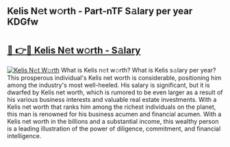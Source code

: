 ## Kelis N𝚎t w𝚘rth - Part-nTF S𝚊lary per year KDGfw

# <h2><a href="http://gc3cya.nevu.top/?p=Kelis">🔗 👉🔴 Kelis N𝚎t w𝚘rth - S𝚊lary</a></h2>

[![Kelis N𝚎t W𝚘rth](https://i.imgur.com/Oavwk0R.jpeg)](http://gc3cya.nevu.top/?p=Kelis)
What is Kelis n𝚎t w𝚘rth? What is Kelis s𝚊lary per year?
This prosperous individual's Kelis net worth is considerable, positioning him among the industry's most well-heeled. His salary is significant, but it is dwarfed by Kelis net worth, which is rumored to be even larger as a result of his various business interests and valuable real estate investments. With a Kelis net worth that ranks him among the richest individuals on the planet, this man is renowned for his business acumen and financial acumen. With a Kelis net worth in the billions and a substantial income, this wealthy person is a leading illustration of the power of diligence, commitment, and financial intelligence.
